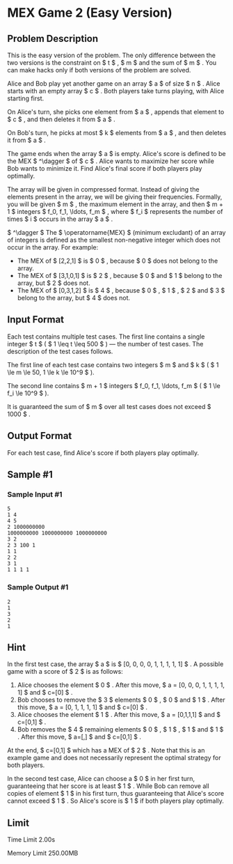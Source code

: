 # MEX Game 2 (Easy Version)

## Problem Description

This is the easy version of the problem. The only difference between the two versions is the constraint on $ t $ , $ m $ and the sum of $ m $ . You can make hacks only if both versions of the problem are solved.

Alice and Bob play yet another game on an array $ a $ of size $ n $ . Alice starts with an empty array $ c $ . Both players take turns playing, with Alice starting first.

On Alice's turn, she picks one element from $ a $ , appends that element to $ c $ , and then deletes it from $ a $ .

On Bob's turn, he picks at most $ k $ elements from $ a $ , and then deletes it from $ a $ .

The game ends when the array $ a $ is empty. Alice's score is defined to be the MEX $ ^\dagger $ of $ c $ . Alice wants to maximize her score while Bob wants to minimize it. Find Alice's final score if both players play optimally.

The array will be given in compressed format. Instead of giving the elements present in the array, we will be giving their frequencies. Formally, you will be given $ m $ , the maximum element in the array, and then $ m + 1 $ integers $ f_0, f_1, \ldots, f_m $ , where $ f_i $ represents the number of times $ i $ occurs in the array $ a $ .

 $ ^\dagger $ The $ \operatorname{MEX} $ (minimum excludant) of an array of integers is defined as the smallest non-negative integer which does not occur in the array. For example:

- The MEX of $ [2,2,1] $ is $ 0 $ , because $ 0 $ does not belong to the array.
- The MEX of $ [3,1,0,1] $ is $ 2 $ , because $ 0 $ and $ 1 $ belong to the array, but $ 2 $ does not.
- The MEX of $ [0,3,1,2] $ is $ 4 $ , because $ 0 $ , $ 1 $ , $ 2 $ and $ 3 $ belong to the array, but $ 4 $ does not.

## Input Format

Each test contains multiple test cases. The first line contains a single integer $ t $ ( $ 1 \leq t \leq 500 $ ) — the number of test cases. The description of the test cases follows.

The first line of each test case contains two integers $ m $ and $ k $ ( $ 1 \le m \le 50, 1 \le k \le 10^9 $ ).

The second line contains $ m + 1 $ integers $ f_0, f_1, \ldots, f_m $ ( $ 1 \le f_i \le 10^9 $ ).

It is guaranteed the sum of $ m $ over all test cases does not exceed $ 1000 $ .

## Output Format

For each test case, find Alice's score if both players play optimally.

## Sample #1

### Sample Input #1

```
5
1 4
4 5
2 1000000000
1000000000 1000000000 1000000000
3 2
2 3 100 1
1 1
2 2
3 1
1 1 1 1
```

### Sample Output #1

```
2
1
3
2
1
```

## Hint

In the first test case, the array $ a $ is $ [0, 0, 0, 0, 1, 1, 1, 1, 1] $ . A possible game with a score of $ 2 $ is as follows:

1. Alice chooses the element $ 0 $ . After this move, $ a = [0, 0, 0, 1, 1, 1, 1, 1] $ and $ c=[0] $ .
2. Bob chooses to remove the $ 3 $ elements $ 0 $ , $ 0 $ and $ 1 $ . After this move, $ a = [0, 1, 1, 1, 1] $ and $ c=[0] $ .
3. Alice chooses the element $ 1 $ . After this move, $ a = [0,1,1,1] $ and $ c=[0,1] $ .
4. Bob removes the $ 4 $ remaining elements $ 0 $ , $ 1 $ , $ 1 $ and $ 1 $ . After this move, $ a=[\,] $ and $ c=[0,1] $ .

At the end, $ c=[0,1] $ which has a MEX of $ 2 $ . Note that this is an example game and does not necessarily represent the optimal strategy for both players.

In the second test case, Alice can choose a $ 0 $ in her first turn, guaranteeing that her score is at least $ 1 $ . While Bob can remove all copies of element $ 1 $ in his first turn, thus guaranteeing that Alice's score cannot exceed $ 1 $ . So Alice's score is $ 1 $ if both players play optimally.

## Limit



Time Limit
2.00s

Memory Limit
250.00MB